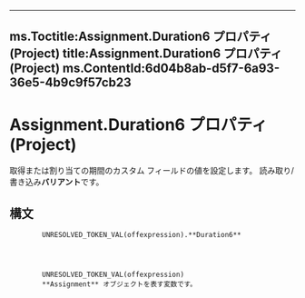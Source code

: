 

---
ms.Toctitle:Assignment.Duration6 プロパティ (Project)
title:Assignment.Duration6 プロパティ (Project)
ms.ContentId:6d04b8ab-d5f7-6a93-36e5-4b9c9f57cb23
---
# Assignment.Duration6 プロパティ (Project)




取得または割り当ての期間のカスタム フィールドの値を設定します。 読み取り/書き込み**バリアント**です。

## 構文

            UNRESOLVED_TOKEN_VAL(offexpression).**Duration6**




            UNRESOLVED_TOKEN_VAL(offexpression)
            **Assignment** オブジェクトを表す変数です。




